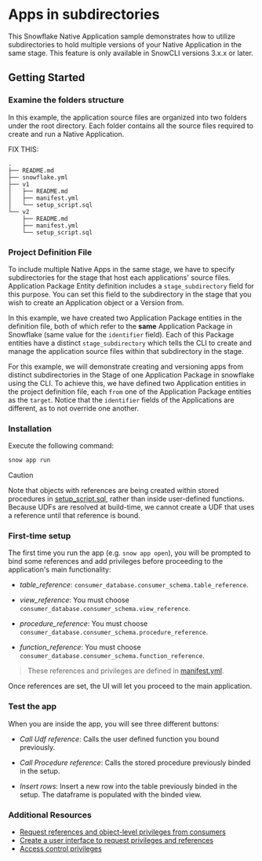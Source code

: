 # Apps in subdirectories

This Snowflake Native Application sample demonstrates how to utilize subdirectories to hold multiple versions of your Native Application in the same stage. This feature is only available in SnowCLI versions 3.x.x or later. 

## Getting Started

### Examine the folders structure

In this example, the application source files are organized into two folders under the root directory. Each folder contains all the source files required to create and run a Native Application.

FIX THIS: 

```
.
├── README.md
├── snowflake.yml
├── v1
│   ├── README.md
│   ├── manifest.yml
│   └── setup_script.sql
└── v2
    ├── README.md
    ├── manifest.yml
    └── setup_script.sql
```

### Project Definition File

To include multiple Native Apps in the same stage, we have to specify subdirectories for the stage that host each applications' source files. Application Package Entity definition includes a `stage_subdirectory` field for this purpose. You can set this field to the subdirectory in the stage that you wish to create an Application object or a Version from.

In this example, we have created two Application Package entities in the definition file, both of which refer to the **same** Application Package in Snowflake (same value for the `identifier` field). Each of this Package entities have a distinct `stage_subdirectory` which tells the CLI to create and manage the application source files within that subdirectory in the stage. 

For this example, we will demonstrate creating and versioning apps from distinct subdirectories in the Stage of one Application Package in snowflake using the CLI. To achieve this, we have defined two Application entities in the project definition file, each `from` one of the Application Package entities as the `target`. Notice that the `identifier` fields of the Applications are different, as to not override one another. 

### Installation

Execute the following command:

```bash
snow app run
```

> [!CAUTION]
> Note that objects with references are being created within stored procedures in [setup_script.sql](app/setup_script.sql), rather than inside user-defined functions. Because UDFs are resolved at build-time, we cannot create a UDF that uses a reference until that reference is bound.

### First-time setup

The first time you run the app (e.g. `snow app open`), you will be prompted to bind some references and add privileges before proceeding to the application's main functionality:

   - *table_reference*: `consumer_database.consumer_schema.table_reference`.

   - *view_reference*: You must choose `consumer_database.consumer_schema.view_reference`.

   - *procedure_reference*: You must choose `consumer_database.consumer_schema.procedure_reference`.

   - *function_reference*: You must choose `consumer_database.consumer_schema.function_reference`.

> These references and privileges are defined in [manifest.yml](app/manifest.yml).

Once references are set, the UI will let you proceed to the main application.

### Test the app

When you are inside the app, you will see three different buttons:

- *Call Udf reference*: Calls the user defined function you bound previously.

- *Call Procedure reference*: Calls the stored procedure previously binded in the setup.

- *Insert rows*: Insert a new row into the table previously binded in the setup. The dataframe is populated with the binded view.

### Additional Resources

- [Request references and object-level privileges from consumers](https://docs.snowflake.com/en/developer-guide/native-apps/requesting-refs)
- [Create a user interface to request privileges and references](https://docs.snowflake.com/en/developer-guide/native-apps/requesting-ui)
- [Access control privileges](https://docs.snowflake.com/en/user-guide/security-access-control-privileges)